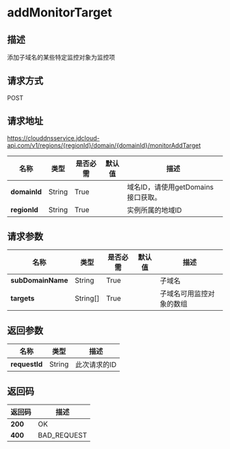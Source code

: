 # addMonitorTarget


## 描述
添加子域名的某些特定监控对象为监控项

## 请求方式
POST

## 请求地址
https://clouddnsservice.jdcloud-api.com/v1/regions/{regionId}/domain/{domainId}/monitorAddTarget

|名称|类型|是否必需|默认值|描述|
|---|---|---|---|---|
|**domainId**|String|True| |域名ID，请使用getDomains接口获取。|
|**regionId**|String|True| |实例所属的地域ID|

## 请求参数
|名称|类型|是否必需|默认值|描述|
|---|---|---|---|---|
|**subDomainName**|String|True| |子域名|
|**targets**|String[]|True| |子域名可用监控对象的数组|


## 返回参数
|名称|类型|描述|
|---|---|---|
|**requestId**|String|此次请求的ID|


## 返回码
|返回码|描述|
|---|---|
|**200**|OK|
|**400**|BAD_REQUEST|
